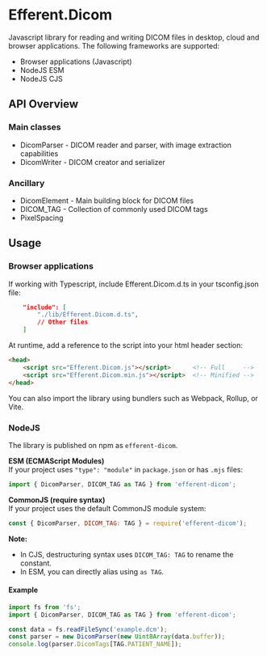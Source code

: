 # Efferent.Dicom
Javascript library for reading and writing DICOM files in desktop, cloud and browser applications.
The following frameworks are supported:
- Browser applications (Javascript)
- NodeJS ESM
- NodeJS CJS

## API Overview

### Main classes
- DicomParser - DICOM reader and parser, with image extraction capabilities
- DicomWriter - DICOM creator and serializer

### Ancillary
- DicomElement - Main building block for DICOM files
- DICOM_TAG - Collection of commonly used DICOM tags
- PixelSpacing

## Usage

### Browser applications
If working with Typescript, include Efferent.Dicom.d.ts in your tsconfig.json file:
````json
    "include": [
        "./lib/Efferent.Dicom.d.ts",
        // Other files
    ]
````

At runtime, add a reference to the script into your html header section:
````html
<head>
    <script src="Efferent.Dicom.js"></script>      <!-- Full     -->
    <script src="Efferent.Dicom.min.js"></script>  <!-- Minified -->
</head>
````
You can also import the library using bundlers such as Webpack, Rollup, or Vite.

### NodeJS
The library is published on npm as `efferent-dicom`.

**ESM (ECMAScript Modules)**  
If your project uses `"type": "module"` in `package.json` or has `.mjs` files:
```js
import { DicomParser, DICOM_TAG as TAG } from 'efferent-dicom';
```

**CommonJS (require syntax)**  
If your project uses the default CommonJS module system:
```js
const { DicomParser, DICOM_TAG: TAG } = require('efferent-dicom');
```

**Note:**  
- In CJS, destructuring syntax uses `DICOM_TAG: TAG` to rename the constant.  
- In ESM, you can directly alias using `as TAG`.

#### Example
```js
import fs from 'fs';
import { DicomParser, DICOM_TAG as TAG } from 'efferent-dicom';

const data = fs.readFileSync('example.dcm');
const parser = new DicomParser(new Uint8Array(data.buffer));
console.log(parser.DicomTags[TAG.PATIENT_NAME]);
```
